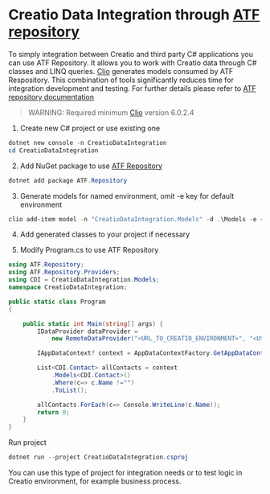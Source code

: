 # Creatio Data Integration through [ATF repository][Atf Repository README]

To simply integration between Creatio and third party C# applications you can use ATF Repository. It allows you to work
with Creatio data through C# classes and LINQ queries. [Clio][Clio README] generates models consumed by ATF Respository.
This combination of tools significantly reduces time for integration development and testing. For further details please
refer to [ATF repository documentation][ATF Repository README]

> WARNING: Required minimum [Clio][Clio README] version 6.0.2.4

1. Create new C# project or use existing one

```powershell
dotnet new console -n CreatioDataIntegration
cd CreatioDataIntegration
```

2. Add NuGet package to use [ATF Repository][Atf Repository Nuget]

```powershell
dotnet add package ATF.Repository
```

3. Generate models for named environment, omit -e key for default environment

```powershell
clio add-item model -n "CreatioDataIntegration.Models" -d .\Models -e <ENVIRONMENT_NAME>
```

4. Add generated classes to your project if necessary

5. Modify Program.cs to use ATF Repository

```csharp
using ATF.Repository;
using ATF.Repository.Providers;
using CDI = CreatioDataIntegration.Models;
namespace CreatioDataIntegration;

public static class Program
{

	public static int Main(string[] args) {
		IDataProvider dataProvider =
			new RemoteDataProvider("<URL_TO_CREATIO_ENVIRONMENT>", "<USER_NAME>", "<USER_PASSWORD>");

		IAppDataContext? context = AppDataContextFactory.GetAppDataContext(dataProvider);

		List<CDI.Contact> allContacts = context
			.Models<CDI.Contact>()
			.Where(c=> c.Name !="")
			.ToList();

		allContacts.ForEach(c=> Console.WriteLine(c.Name));
		return 0;
	}
}
``````

Run project

```powershell
dotnet run --project CreatioDataIntegration.csproj
```

You can use this type of project for integration needs or to test logic in Creatio environment, for example business
process.

<!-- named links-->

[ATF Repository README]: https://github.com/Advance-Technologies-Foundation/repository/blob/master/README.md

[ATF Repository Nuget]: https://www.nuget.org/packages/ATF.Repository

[Clio README]: https://github.com/Advance-Technologies-Foundation/clio/blob/master/README.md
